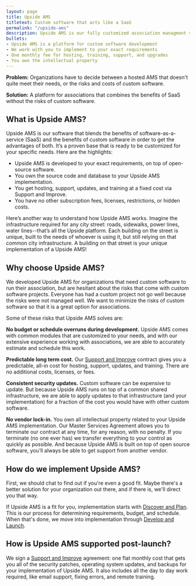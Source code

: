 ```yaml
---
layout: page
title: Upside AMS
titletext: Custom software that acts like a SaaS
permalink: "/upside-ams"
description: Upside AMS is our fully customized association managment software.
bullets:
- Upside AMS is a platform for custom software development
- We work with you to implement to your exact requirements
- One monthly fee for hosting, training, support, and upgrades
- You own the intellectual property
---
```


**Problem:** Organizations have to decide between a hosted AMS that doesn't quite meet their needs, or the risks and costs of custom software.

**Solution:** A platform for associations that combines the benefits of SaaS without the risks of custom software.

## What is Upside AMS?

Upside AMS is our software that blends the benefits of software-as-a-service (SaaS) and the benefits of custom software in order to get the advantages of both. It’s a proven base that is ready to be customized for your specific needs. Here are the highlights:

- Upside AMS is developed to your exact requirements, on top of open-source software.
- You own the source code and database to your Upside AMS implementation.
- You get hosting, support, updates, and training at a fixed cost via Support and Improve.
- You have no other subscription fees, licenses, restrictions, or hidden costs.

Here’s another way to understand how Upside AMS works. Imagine the infrastructure required for any city street: roads, sidewalks, power lines, water lines--that’s all the Upside platform. Each building on the street is unique, built to the needs of whoever is using it, but still relying on that common city infrastructure. A building on that street is your unique implementation of a Upside AMS!

## Why choose Upside AMS?

We developed Upside AMS for organizations that need custom software to run their association, but are hesitant about the risks that come with custom software projects. Everyone has had a custom project not go well because the risks were not managed well. We want to minimize the risks of custom software so that it is a great option for associations.

Some of these risks that Upside AMS solves are:

**No budget or schedule overruns during development.** Upside AMS comes with common modules that are customized to your needs, and with our extensive experience working with associations, we are able to accurately estimate and schedule this work.

**Predictable long term cost.** Our [Support and Improve](/support-and-improve) contract gives you a predictable, all-in cost for hosting, support, updates, and training. There are no additional costs, licenses, or fees.

**Consistent security updates.** Custom software can be expensive to update. But because Upside AMS runs on top of a common shared infrastructure, we are able to apply updates to that infrastructure (and your implementation) for a fraction of the cost you would have with other custom software.

**No vendor lock-in.** You own all intellectual property related to your Upside AMS implementation. Our Master Services Agreement allows you to terminate our contract at any time, for any reason, with no penalty. If you terminate (no one ever has) we transfer everything to your control as quickly as possible. And because Upside AMS is built on top of open source software, you’ll always be able to get support from another vendor.

## How do we implement Upside AMS?

First, we should chat to find out if you're even a good fit. Maybe there's a better solution for your organization out there, and if there is, we'll direct you that way.

If Upside AMS is a fit for you, implementation starts with [Discover and Plan](/discover-and-plan). This is our process for determining requirements, budget, and schedule. When that's done, we move into implementation through [Develop and Launch](/develop-and-launch).

## How is Upside AMS supported post-launch?

We sign a [Support and Improve](/support-and-improve) agreement: one flat monthly cost that gets you all of the security patches, operating system updates, and backups for your implementation of Upside AMS. It also includes all the day to day work required, like email support, fixing errors, and remote training.
